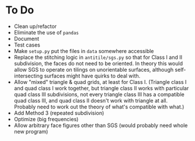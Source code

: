 # To Do
* Clean up/refactor
* Eliminate the use of `pandas`
* Document
* Test cases
* Make `setup.py` put the files in `data` somewhere accessible
* Replace the stitching logic in `antitile/sgs.py` so that for Class I and II subdivision, the faces do not need to be oriented. In theory this would allow SGS to operate on tilings on unorientable surfaces, although self-intersecting surfaces might have quirks to deal with.
* Allow "mixed" triangle & quad grids, at least for Class I. (Triangle class I and quad class I work together, but triangle class II works with particular quad class III subdivisions, not every triangle class III has a compatible quad class III, and quad class II doesn't work with triangle at all. Probably need to work out the theory of what's compatible with what.)
* Add Method 3 (repeated subdivision)
* Optimize (big frequencies)
* Allow arbitrary face figures other than SGS (would probably need whole new program)
